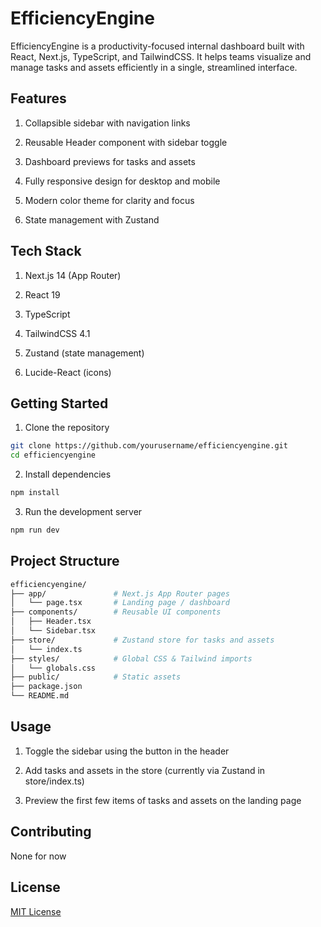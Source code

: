 # EfficiencyEngine

EfficiencyEngine is a productivity-focused internal dashboard built with React, Next.js, TypeScript, and TailwindCSS. It helps teams visualize and manage tasks and assets efficiently in a single, streamlined interface.

## Features

1. Collapsible sidebar with navigation links

2. Reusable Header component with sidebar toggle

3. Dashboard previews for tasks and assets

4. Fully responsive design for desktop and mobile

5. Modern color theme for clarity and focus

6. State management with Zustand

## Tech Stack

1. Next.js 14 (App Router)

2. React 19

3. TypeScript

4. TailwindCSS 4.1

5. Zustand (state management)

6. Lucide-React (icons)

## Getting Started

1. Clone the repository
```bash
git clone https://github.com/yourusername/efficiencyengine.git
cd efficiencyengine
```
  
2. Install dependencies
```bash
npm install
```

3. Run the development server
```bash
npm run dev
```

## Project Structure

```bash
efficiencyengine/
├── app/               # Next.js App Router pages
│   └── page.tsx       # Landing page / dashboard
├── components/        # Reusable UI components
│   ├── Header.tsx
│   └── Sidebar.tsx
├── store/             # Zustand store for tasks and assets
│   └── index.ts
├── styles/            # Global CSS & Tailwind imports
│   └── globals.css
├── public/            # Static assets
├── package.json
└── README.md
```

## Usage

1. Toggle the sidebar using the button in the header

2. Add tasks and assets in the store (currently via Zustand in store/index.ts)

3. Preview the first few items of tasks and assets on the landing page


## Contributing

None for now 

## License

[MIT License](https://opensource.org/licenses/MIT)
